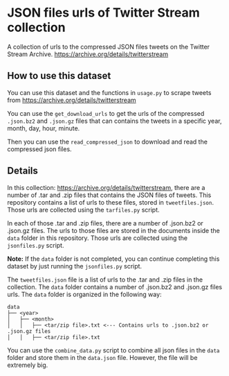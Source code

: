 # JSON files urls of Twitter Stream collection
A collection of urls to the compressed JSON files tweets on the Twitter Stream Archive. https://archive.org/details/twitterstream

## How to use this dataset

You can use this dataset and the functions in `usage.py` to scrape tweets from https://archive.org/details/twitterstream

You can use the `get_download_urls` to get the urls of the compressed `.json.bz2` and `.json.gz` files that can contains the tweets in a specific year, month, day, hour, minute.

Then you can use the `read_compressed_json` to download and read the compressed json files.

## Details

In this collection: https://archive.org/details/twitterstream, there are a number of .tar and .zip files that contains the JSON files of tweets. This repository contains a list of urls to these files, stored in `tweetfiles.json`. Those urls are collected using the  `tarfiles.py` script.

In each of those .tar and .zip files, there are a number of .json.bz2 or .json.gz files. The urls to those files are stored in the documents inside the `data` folder in this repository. Those urls are collected using the `jsonfiles.py` script.

**Note:** If the `data` folder is not completed, you can continue completing this dataset by just running the `jsonfiles.py` script.

The `tweetfiles.json` file is a list of urls to the .tar and .zip files in the collection. The `data` folder contains a number of .json.bz2 and .json.gz files urls. The `data` folder is organized in the following way:

```
data
├── <year>
│   ├── <month>
│   │   ├── <tar/zip file>.txt <--- Contains urls to .json.bz2 or .json.gz files 
│   │   ├── <tar/zip file>.txt
```

You can use the `combine_data.py` script to combine all json files in the `data` folder and store them in the `data.json` file. However, the file will be extremely big.

